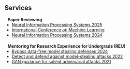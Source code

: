 ## Services

<h4 style="margin:0 10px 0;">Paper Reviewing</h4>
<ul style="margin:0 0 20px;">
  <li><a href="https://nips.cc/Conferences/2025"><autocolor>Neural Information Processing Systems 2025</autocolor></a></li>
  <li><a href="https://icml.cc/Conferences/2025"><autocolor>International Conference on Machine Learning</autocolor></a></li>
  <li><a href="https://nips.cc/Conferences/2024"><autocolor>Neural Information Processing Systems 2024</autocolor></a></li>
</ul>

<h4 style="margin:0 10px 0;">Mentoring for Research Experience for Undergrads (REU)</h4>
<ul style="margin:0 0 20px;">
  <li><a href="https://www.crcv.ucf.edu/nsf-projects/reu/reu-2024/"><autocolor>Bypass data-free model stealing defenses 2024</autocolor></a></li>
  <li><a href="https://www.crcv.ucf.edu/nsf-projects/reu/reu-2022/"><autocolor>Detect and defend against model-stealing attacks 2022</autocolor></a></li>
  <li><a href="https://www.crcv.ucf.edu/nsf-projects/reu/reu-2021/"><autocolor>GAN guidance for salient adversarial attacks 2021</autocolor></a></li>
</ul>

